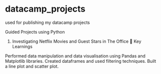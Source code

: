 # datacamp_projects
used for publishing my datacamp projects

 Guided Projects using Python
1. Investigating Netflix Movies and Guest Stars in The Office
🔑 Key Learnings

Performed data manipulation and data visualisation using Pandas and Matplotlib libraries.
Created dataframes and used filtering techniques.
Built a line plot and scatter plot.
